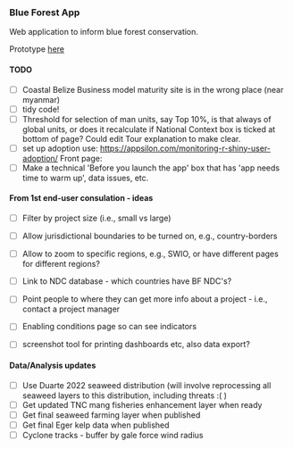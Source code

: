 ### Blue Forest App

Web application to inform blue forest conservation.

Prototype [here](https://global-wetlands.shinyapps.io/blue-forests-app/)

#### TODO

- [ ] Coastal Belize Business model maturity site is in the wrong place (near myanmar)
- [ ] tidy code!
- [ ] Threshold for selection of man units, say Top 10%, is that always of global units, or does it recalculate if National Context box is ticked at bottom of page? Could edit Tour explanation to make clear.
- [ ] set up adoption use: https://appsilon.com/monitoring-r-shiny-user-adoption/
Front page:
- [ ] Make a technical 'Before you launch the app' box that has 'app needs time to warm up', data issues, etc.
 
#### From 1st end-user consulation - ideas

- [ ] Filter by project size (i.e., small vs large)

- [ ] Allow jurisdictional boundaries to be turned on, e.g., country-borders

- [ ] Allow to zoom to specific regions, e.g., SWIO, or have different pages for different regions?

- [ ] Link to NDC database - which countries have BF NDC's?

- [ ] Point people to where they can get more info about a project - i.e., contact a project manager

- [ ] Enabling conditions page so can see indicators

- [ ] screenshot tool for printing dashboards etc, also data export?

#### Data/Analysis updates 

- [ ] Use Duarte 2022 seaweed distribution (will involve reprocessing all seaweed layers to this distribution, including threats :( )
- [ ] Get updated TNC mang fisheries enhancement layer when ready
- [ ] Get final seaweed farming layer when published
- [ ] Get final Eger kelp data when published
- [ ] Cyclone tracks - buffer by gale force wind radius
